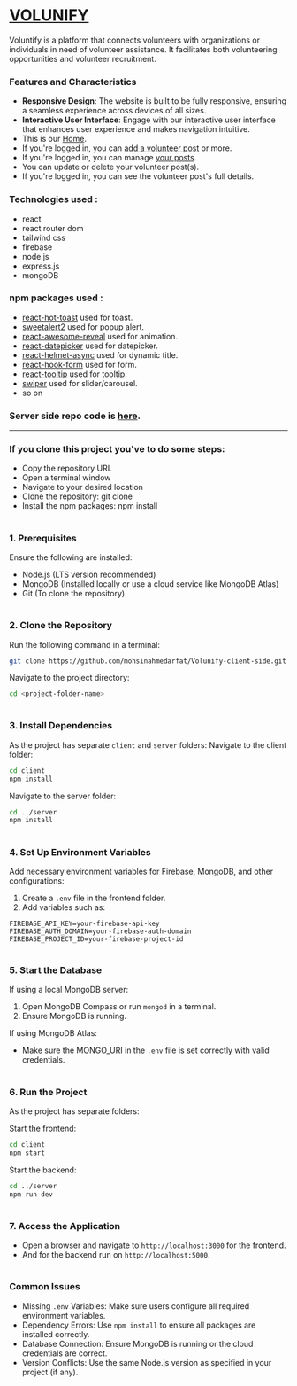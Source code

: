 # [VOLUNIFY](https://volunify-2c546.web.app)

Voluntify is a platform that connects volunteers with organizations or individuals in need of volunteer assistance. It facilitates both volunteering opportunities and volunteer recruitment.

### Features and Characteristics

- **Responsive Design**: The website is built to be fully responsive, ensuring a seamless experience across devices of all sizes.
- **Interactive User Interface**: Engage with our interactive user interface that enhances user experience and makes navigation intuitive.
- This is our [Home](https://volunify-2c546.web.app).
- If you're logged in, you can [add a volunteer post](https://volunify-2c546.web.app/add-volunteer) or more.
- If you're logged in, you can manage [your posts](https://volunify-2c546.web.app/my-posts).
- You can update or delete your volunteer post(s).
- If you're logged in, you can see the volunteer post's full details.

### Technologies used :
- react
- react router dom
- tailwind css
- firebase
- node.js
- express.js
- mongoDB

### npm packages used :
- [react-hot-toast](https://react-hot-toast.com/) used for toast.
- [sweetalert2](https://sweetalert2.github.io/) used for popup alert.
- [react-awesome-reveal](https://www.npmjs.com/package/react-awesome-reveal) used for animation.
- [react-datepicker](https://reactdatepicker.com/) used for datepicker.
- [react-helmet-async](https://www.npmjs.com/package/react-helmet-async) used for dynamic title.
- [react-hook-form](https://react-hook-form.com/) used for form.
- [react-tooltip](https://react-tooltip.com/docs/getting-started) used for tooltip.
- [swiper](https://swiperjs.com/get-started) used for slider/carousel.
- so on

### Server side repo code is [here](https://github.com/mohsinahmedarfat/Volunify-server-side).
---

### If you clone this project you've to do some steps:
- Copy the repository URL
- Open a terminal window
- Navigate to your desired location
- Clone the repository: git clone <URL>
- Install the npm packages: npm install
#
### 1. Prerequisites
Ensure the following are installed:
- Node.js (LTS version recommended)
- MongoDB (Installed locally or use a cloud service like MongoDB Atlas)
- Git (To clone the repository)
#
### 2. Clone the Repository
Run the following command in a terminal:
```bash
git clone https://github.com/mohsinahmedarfat/Volunify-client-side.git
```
Navigate to the project directory:
```bash
cd <project-folder-name>
```
#
### 3. Install Dependencies
As the project has separate `client` and `server` folders:
Navigate to the client folder:
```bash
cd client
npm install
```
Navigate to the server folder:
```bash
cd ../server
npm install
```
#
### 4. Set Up Environment Variables
Add necessary environment variables for Firebase, MongoDB, and other configurations:
1. Create a `.env` file in the frontend folder.
2. Add variables such as:
```env
FIREBASE_API_KEY=your-firebase-api-key
FIREBASE_AUTH_DOMAIN=your-firebase-auth-domain
FIREBASE_PROJECT_ID=your-firebase-project-id
```
#
### 5. Start the Database
If using a local MongoDB server:
1. Open MongoDB Compass or run `mongod` in a terminal.
2. Ensure MongoDB is running.

If using MongoDB Atlas:
- Make sure the MONGO_URI in the `.env` file is set correctly with valid credentials.
#
### 6. Run the Project
As the project has separate folders:

Start the frontend:
```bash
cd client
npm start
```
Start the backend:
```bash
cd ../server
npm run dev
```
#
### 7. Access the Application
- Open a browser and navigate to `http://localhost:3000` for the frontend.
- And for the backend run on `http://localhost:5000`.
#
### Common Issues
- Missing `.env` Variables: Make sure users configure all required environment variables.
- Dependency Errors: Use `npm install` to ensure all packages are installed correctly.
- Database Connection: Ensure MongoDB is running or the cloud credentials are correct.
- Version Conflicts: Use the same Node.js version as specified in your project (if any).
